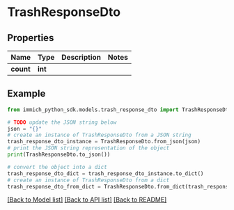# TrashResponseDto


## Properties

Name | Type | Description | Notes
------------ | ------------- | ------------- | -------------
**count** | **int** |  | 

## Example

```python
from immich_python_sdk.models.trash_response_dto import TrashResponseDto

# TODO update the JSON string below
json = "{}"
# create an instance of TrashResponseDto from a JSON string
trash_response_dto_instance = TrashResponseDto.from_json(json)
# print the JSON string representation of the object
print(TrashResponseDto.to_json())

# convert the object into a dict
trash_response_dto_dict = trash_response_dto_instance.to_dict()
# create an instance of TrashResponseDto from a dict
trash_response_dto_from_dict = TrashResponseDto.from_dict(trash_response_dto_dict)
```
[[Back to Model list]](../README.md#documentation-for-models) [[Back to API list]](../README.md#documentation-for-api-endpoints) [[Back to README]](../README.md)


